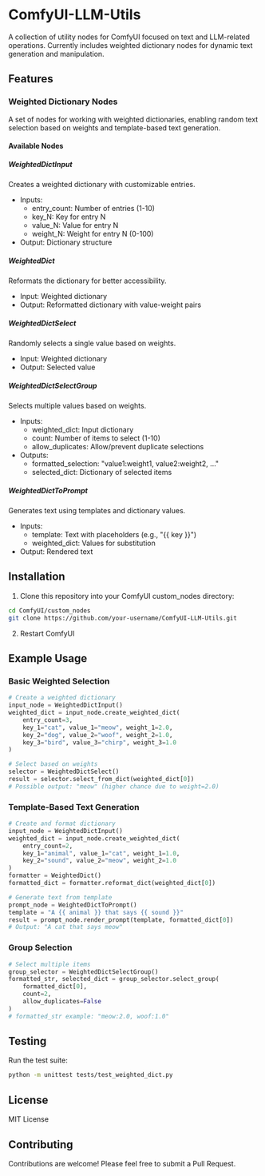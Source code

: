 # ComfyUI-LLM-Utils

A collection of utility nodes for ComfyUI focused on text and LLM-related operations. Currently includes weighted dictionary nodes for dynamic text generation and manipulation.

## Features

### Weighted Dictionary Nodes

A set of nodes for working with weighted dictionaries, enabling random text selection based on weights and template-based text generation.

#### Available Nodes

##### WeightedDictInput

Creates a weighted dictionary with customizable entries.

- Inputs:
  - entry_count: Number of entries (1-10)
  - key_N: Key for entry N
  - value_N: Value for entry N
  - weight_N: Weight for entry N (0-100)
- Output: Dictionary structure

##### WeightedDict

Reformats the dictionary for better accessibility.

- Input: Weighted dictionary
- Output: Reformatted dictionary with value-weight pairs

##### WeightedDictSelect

Randomly selects a single value based on weights.

- Input: Weighted dictionary
- Output: Selected value

##### WeightedDictSelectGroup

Selects multiple values based on weights.

- Inputs:
  - weighted_dict: Input dictionary
  - count: Number of items to select (1-10)
  - allow_duplicates: Allow/prevent duplicate selections
- Outputs:
  - formatted_selection: "value1:weight1, value2:weight2, ..."
  - selected_dict: Dictionary of selected items

##### WeightedDictToPrompt

Generates text using templates and dictionary values.

- Inputs:
  - template: Text with placeholders (e.g., "{{ key }}")
  - weighted_dict: Values for substitution
- Output: Rendered text

## Installation

1. Clone this repository into your ComfyUI custom_nodes directory:

```bash
cd ComfyUI/custom_nodes
git clone https://github.com/your-username/ComfyUI-LLM-Utils.git
```

2. Restart ComfyUI

## Example Usage

### Basic Weighted Selection

```python
# Create a weighted dictionary
input_node = WeightedDictInput()
weighted_dict = input_node.create_weighted_dict(
    entry_count=3,
    key_1="cat", value_1="meow", weight_1=2.0,
    key_2="dog", value_2="woof", weight_2=1.0,
    key_3="bird", value_3="chirp", weight_3=1.0
)

# Select based on weights
selector = WeightedDictSelect()
result = selector.select_from_dict(weighted_dict[0])
# Possible output: "meow" (higher chance due to weight=2.0)
```

### Template-Based Text Generation

```python
# Create and format dictionary
input_node = WeightedDictInput()
weighted_dict = input_node.create_weighted_dict(
    entry_count=2,
    key_1="animal", value_1="cat", weight_1=1.0,
    key_2="sound", value_2="meow", weight_2=1.0
)
formatter = WeightedDict()
formatted_dict = formatter.reformat_dict(weighted_dict[0])

# Generate text from template
prompt_node = WeightedDictToPrompt()
template = "A {{ animal }} that says {{ sound }}"
result = prompt_node.render_prompt(template, formatted_dict[0])
# Output: "A cat that says meow"
```

### Group Selection

```python
# Select multiple items
group_selector = WeightedDictSelectGroup()
formatted_str, selected_dict = group_selector.select_group(
    formatted_dict[0], 
    count=2, 
    allow_duplicates=False
)
# formatted_str example: "meow:2.0, woof:1.0"
```

## Testing

Run the test suite:

```bash
python -m unittest tests/test_weighted_dict.py
```

## License

MIT License

## Contributing

Contributions are welcome! Please feel free to submit a Pull Request.

